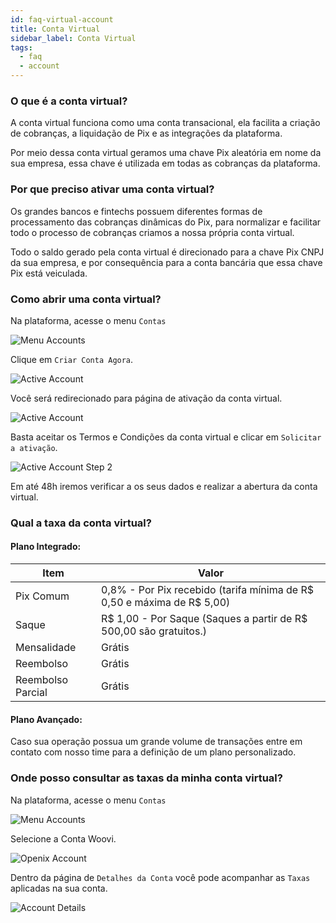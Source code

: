 ```yaml
---
id: faq-virtual-account
title: Conta Virtual
sidebar_label: Conta Virtual
tags:
  - faq
  - account
---
```


### O que é a conta virtual?

A conta virtual funciona como uma conta transacional, ela facilita a criação de cobranças, a liquidação de Pix e as integrações da plataforma.

Por meio dessa conta virtual geramos uma chave Pix aleatória em nome da sua empresa, essa chave é utilizada em todas as cobranças da plataforma.

### Por que preciso ativar uma conta virtual?

Os grandes bancos e fintechs possuem diferentes formas de processamento das cobranças dinâmicas do Pix, para normalizar e facilitar todo o processo de cobranças criamos a nossa própria conta virtual.

Todo o saldo gerado pela conta virtual é direcionado para a chave Pix CNPJ da sua empresa, e por consequência para a conta bancária que essa chave Pix está veiculada.

### Como abrir uma conta virtual?

Na plataforma, acesse o menu `Contas`

![Menu Accounts](/img/FAQ/accounts-menu.png)

Clique em `Criar Conta Agora`.

![Active Account](/img/FAQ/activate-account.png)

Você será redirecionado para página de ativação da conta virtual.

![Active Account](/img/FAQ/active-account.png)

Basta aceitar os Termos e Condições da conta virtual e clicar em `Solicitar a ativação`.

![Active Account Step 2](/img/FAQ/active-account-2.png)

Em até 48h iremos verificar a os seus dados e realizar a abertura da conta virtual.

### Qual a taxa da conta virtual?

#### Plano Integrado:

| Item              | Valor                                                                  |
| ----------------- | ---------------------------------------------------------------------- |
| Pix Comum         | 0,8% - Por Pix recebido (tarifa mínima de R$ 0,50 e máxima de R$ 5,00) |
| Saque             | R$ 1,00 - Por Saque (Saques a partir de R$ 500,00 são gratuitos.)      |
| Mensalidade       | Grátis                                                                 |
| Reembolso         | Grátis                                                                 |
| Reembolso Parcial | Grátis                                                                 |

#### Plano Avançado:

Caso sua operação possua um grande volume de transações entre em contato com nosso time para a definição de um plano personalizado.

### Onde posso consultar as taxas da minha conta virtual?

Na plataforma, acesse o menu `Contas`

![Menu Accounts](/img/FAQ/accounts-menu.png)

Selecione a Conta Woovi.

![Openix Account](/img/FAQ/account-list.png)

Dentro da página de `Detalhes da Conta` você pode acompanhar as `Taxas` aplicadas na sua conta.

![Account Details](/img/FAQ/account-detail.png)
